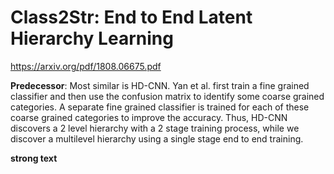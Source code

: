 # Class2Str: End to End Latent Hierarchy Learning
https://arxiv.org/pdf/1808.06675.pdf

**Predecessor**: Most similar is HD-CNN. Yan et al. first train a fine grained classifier and then use the confusion matrix to identify some coarse grained categories. A separate fine grained classifier is trained for each of these coarse grained categories to improve the accuracy. Thus, HD-CNN discovers a 2 level hierarchy with a 2 stage training process, while we discover a multilevel hierarchy using a single stage end to end training.

**strong text**
<!--stackedit_data:
eyJoaXN0b3J5IjpbLTQxNDE0OTQ1MV19
-->